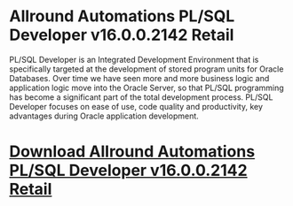 # Allround Automations PL/SQL Developer v16.0.0.2142 Retail

PL/SQL Developer is an Integrated Development Environment that is specifically targeted at the development of stored program units for Oracle Databases. Over time we have seen more and more business logic and application logic move into the Oracle Server, so that PL/SQL programming has become a significant part of the total development process. PL/SQL Developer focuses on ease of use, code quality and productivity, key advantages during Oracle application development.

# [Download Allround Automations PL/SQL Developer v16.0.0.2142 Retail](https://developer.team/database-development/35085-allround-automations-plsql-developer-v16012144-retail.html)
